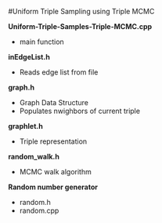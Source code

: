 #Uniform Triple Sampling using Triple MCMC

**Uniform-Triple-Samples-Triple-MCMC.cpp**
- main function

**inEdgeList.h**
- Reads edge list from file

**graph.h**
- Graph Data Structure
- Populates nwighbors of current triple

**graphlet.h**
- Triple representation

**random_walk.h**
- MCMC walk algorithm

**Random number generator**
- random.h
- random.cpp
